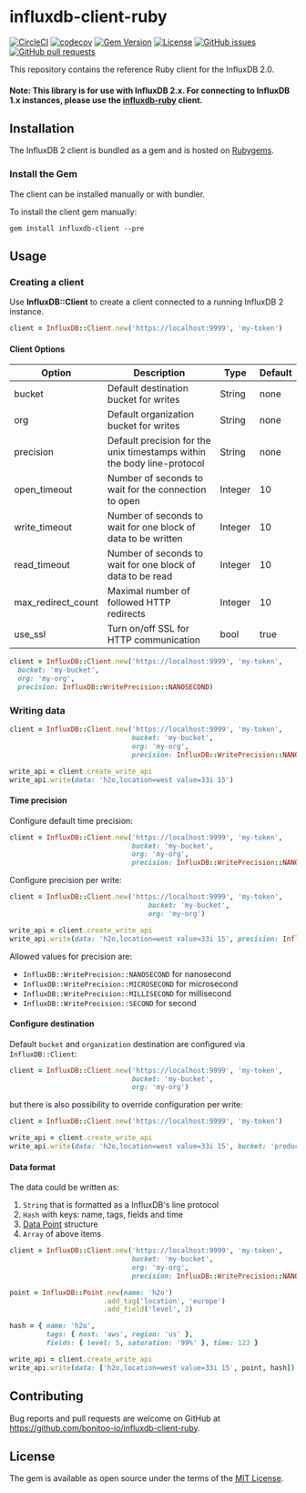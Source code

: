 # influxdb-client-ruby

[![CircleCI](https://circleci.com/gh/bonitoo-io/influxdb-client-ruby.svg?style=svg)](https://circleci.com/gh/bonitoo-io/influxdb-client-ruby)
[![codecov](https://codecov.io/gh/bonitoo-io/influxdb-client-ruby/branch/master/graph/badge.svg)](https://codecov.io/gh/bonitoo-io/influxdb-client-ruby)
[![Gem Version](https://badge.fury.io/rb/influxdb-client.svg)](https://badge.fury.io/rb/influxdb-client)
[![License](https://img.shields.io/github/license/bonitoo-io/influxdb-client-ruby.svg)](https://github.com/bonitoo-io/influxdb-client-ruby/blob/master/LICENSE)
[![GitHub issues](https://img.shields.io/github/issues-raw/bonitoo-io/influxdb-client-ruby.svg)](https://github.com/bonitoo-io/influxdb-client-ruby/issues)
[![GitHub pull requests](https://img.shields.io/github/issues-pr-raw/bonitoo-io/influxdb-client-ruby.svg)](https://github.com/bonitoo-io/influxdb-client-ruby/pulls)

This repository contains the reference Ruby client for the InfluxDB 2.0.

#### Note: This library is for use with InfluxDB 2.x. For connecting to InfluxDB 1.x instances, please use the [influxdb-ruby](https://github.com/influxdata/influxdb-ruby) client.

## Installation

The InfluxDB 2 client is bundled as a gem and is hosted on [Rubygems](https://rubygems.org/gems/influxdb-client).

### Install the Gem

The client can be installed manually or with bundler.

To install the client gem manually:

```
gem install influxdb-client --pre
```

## Usage

### Creating a client

Use **InfluxDB::Client** to create a client connected to a running InfluxDB 2 instance.

```ruby
client = InfluxDB::Client.new('https://localhost:9999', 'my-token')
```

#### Client Options

| Option | Description | Type | Default |
|---|---|---|---|
| bucket | Default destination bucket for writes | String | none |
| org | Default organization bucket for writes | String | none |
| precision | Default precision for the unix timestamps within the body line-protocol | String | none |
| open_timeout | Number of seconds to wait for the connection to open | Integer | 10 |
| write_timeout | Number of seconds to wait for one block of data to be written | Integer | 10 |
| read_timeout | Number of seconds to wait for one block of data to be read | Integer | 10 |
| max_redirect_count | Maximal number of followed HTTP redirects | Integer | 10 |
| use_ssl | Turn on/off SSL for HTTP communication | bool | true |

```ruby
client = InfluxDB::Client.new('https://localhost:9999', 'my-token', 
  bucket: 'my-bucket', 
  org: 'my-org', 
  precision: InfluxDB::WritePrecision::NANOSECOND)
```

### Writing data

```ruby
client = InfluxDB::Client.new('https://localhost:9999', 'my-token',
                              bucket: 'my-bucket',
                              org: 'my-org',
                              precision: InfluxDB::WritePrecision::NANOSECOND)

write_api = client.create_write_api
write_api.write(data: 'h2o,location=west value=33i 15')
```

#### Time precision

Configure default time precision:
```ruby
client = InfluxDB::Client.new('https://localhost:9999', 'my-token',
                              bucket: 'my-bucket',
                              org: 'my-org',
                              precision: InfluxDB::WritePrecision::NANOSECOND)
```

Configure precision per write:
```ruby
client = InfluxDB::Client.new('https://localhost:9999', 'my-token',
                                  bucket: 'my-bucket',
                                  org: 'my-org')

write_api = client.create_write_api
write_api.write(data: 'h2o,location=west value=33i 15', precision: InfluxDB::WritePrecision::SECOND)
```

Allowed values for precision are:
- `InfluxDB::WritePrecision::NANOSECOND` for nanosecond
- `InfluxDB::WritePrecision::MICROSECOND` for microsecond
- `InfluxDB::WritePrecision::MILLISECOND` for millisecond
- `InfluxDB::WritePrecision::SECOND` for second

#### Configure destination

Default `bucket` and `organization` destination are configured via `InfluxDB::Client`:
```ruby
client = InfluxDB::Client.new('https://localhost:9999', 'my-token',
                              bucket: 'my-bucket',
                              org: 'my-org')
```

but there is also possibility to override configuration per write:
 
```ruby
client = InfluxDB::Client.new('https://localhost:9999', 'my-token')

write_api = client.create_write_api
write_api.write(data: 'h2o,location=west value=33i 15', bucket: 'production-data', org: 'customer-1')
```

#### Data format

The data could be written as:

1. `String` that is formatted as a InfluxDB's line protocol
1. `Hash` with keys: name, tags, fields and time
1. [Data Point](https://github.com/bonitoo-io/influxdb-client-ruby/blob/master/lib/influxdb/client/point.rb#L28) structure
1. `Array` of above items

```ruby
client = InfluxDB::Client.new('https://localhost:9999', 'my-token',
                              bucket: 'my-bucket',
                              org: 'my-org',
                              precision: InfluxDB::WritePrecision::NANOSECOND)

point = InfluxDB::Point.new(name: 'h2o')
                       .add_tag('location', 'europe')
                       .add_field('level', 2)

hash = { name: 'h2o',
         tags: { host: 'aws', region: 'us' },
         fields: { level: 5, saturation: '99%' }, time: 123 }

write_api = client.create_write_api
write_api.write(data: ['h2o,location=west value=33i 15', point, hash])
```

## Contributing

Bug reports and pull requests are welcome on GitHub at https://github.com/bonitoo-io/influxdb-client-ruby.

## License

The gem is available as open source under the terms of the [MIT License](https://opensource.org/licenses/MIT).
